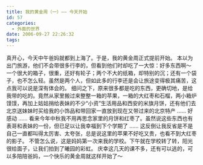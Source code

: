 ```yaml
---
title: 我的黄金周（一）—— 今天开始
id: 57
categories:
  - 外面的世界
date: 2006-09-27 22:26:32
tags:
---
```


 真开心，今天中午爸妈就都到上海了。于是，我的黄金周正式提前开始。
 本以为出门旅游，他们不会带很多行李的，但看到他们时却吃了一大惊：好多东西啊～ 一个很大的箱子，很重，还好有轮子；两个不大的纸箱，却特别的沉；还有一个袋子，也不怎么轻。虽然是两个人，但如此多的行李还是会让旅途变得极其痛苦，这点我可以说是深有体会的。
 细问之下，原来很多都是吃的东西，更确切地，是给我带的吃的。竟然从家里搬过来整整一箱的苹果，一箱的大红枣和石榴，两小箱炉馍馍，再加上姑姑捎给表妹的不少“小资”生活用品和西安的米旗月饼，还有他们去北京送妹妹时买给我的小饰品和带回家一直放到现在又带过来的北京特产 ……
 好感动 …… 看来今年中秋我不用再思念家里的月饼和红枣了。虽然说这些东西也有表哥和表妹的一份，但已足以让我幸福到下个学期了 …… 
 这反倒让我反省是不是自己一直都叫得太厉害、太夸张，总是说这里的苹果不好吃又贵，也看不到大红枣的影子。
 不管怎么说，这是妈妈第一次来我的学校。下午就在学校转了转，阳光很给面子，让我们拍到了曦园的彩虹。
 庆幸这几天的课不多，还有可以逃的，可以多陪陪爸妈，一个快乐的黄金周就这样开始了～
